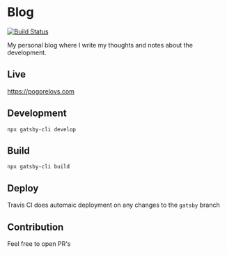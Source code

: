 # Blog
[![Build Status](https://travis-ci.com/sergeioff/blog.svg?branch=gatsby)](https://travis-ci.com/sergeioff/blog)

My personal blog where I write my thoughts and notes about the development.

## Live
https://pogorelovs.com

## Development
```
npx gatsby-cli develop
```

## Build
```
npx gatsby-cli build
```

## Deploy
Travis CI does automaic deployment on any changes to the `gatsby` branch

## Contribution
Feel free to open PR's